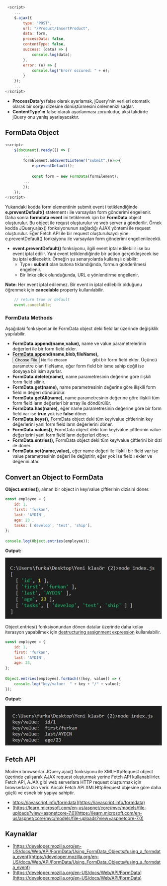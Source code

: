 ```javascript
 <script>
    ...
    $.ajax({
        type: "POST",
        url: "/Product/InsertProduct",
        data: form,
        processData: false,
        contentType: false,
        success: (data) => {
            console.log(data);
        },
        error: (e) => {
            console.log("Erorr occured: " + e);
        }
    });
    ...
</script>
```

- **ProcessData'yı** false olarak ayarlamak, jQuery'nin verileri otomatik olarak bir sorgu dizesine dönüştürmesini önlemenizi sağlar.
- **ContentType'ın** false olarak ayarlanması zorunludur, aksi takdirde jQuery onu yanlış ayarlayacaktır.

## FormData Object
```javascript
<script>
    $(document).ready(() => {
        ...
        formElement.addEventListener("submit",(e)=>{
            e.preventDefault();

            const form = new FormData(formElement);
        ...
        });
    });
</script>
```

Yukarıdaki kodda form elementinin submit event i tetiklendiğinde **e.preventDefault()** statement ı ile varsayılan form gönderimi engellenir. Daha sonra **formdata event** ini tetiklemek için bir **FormData** object oluşturulur. Bu object ile requst oluşturulur ve web server a gönderilir. Örnek kodda JQuery.ajax() fonksiyonunun sağladığı AJAX yöntemi ile request oluşturulur. Eğer Fetch API ile bir request oluşturulsaydı yine e.preventDefault() fonksiyonu ile varsayılan form gönderimi engellenilecekti.

- **event.preventDefault()** fonksiyonu, ilgili event iptal edilebilir ise bu event iptal edilir. Yani event tetiklendiğinde bir action gerçekleşecek ise bu iptal edilecektir. Örneğin şu senaryolarda kullanışlı olabilir:
    - Type ı **submit** olan butona tıklandığında, formun gönderilmesi engellenir.
    - Bir linke click olunduğunda, URL e yönlendirme engellenir.

**Note:** Her event iptal edilemez. Bir event in iptal edilebilir olduğunu öğrenmek için **cancelable** property kullanılabilir. 

```javascript
    // return true or default
    event.cancelable;
```

### FormData Methods
Aşağıdaki fonksiyonlar ile FormData object deki field lar üzerinde değişiklik yapılabilir.
- **FormData.append(name,value),** name ve value parametrelerinin değerleri ile bir form field ekler.
- **FormData.append(name,blob,fileName),** <input type="file"> gibi bir form field ekler. Üçüncü parametre olan fileName, eğer form field bir isme sahip değil ise dosyaya bir isim ayarlar.
- **FormData.delete(name),** name parametresinin değerine göre ilişkili form field silinir.
- **FormData.get(name),** name parametresinin değerine göre ilişkili form field ın değeri döndürülür.
- **FormData.getAll(name),** name parametresinin değerine göre ilişkili tüm form field ların değerleri bir array ile döndürülür.
- **FormData.has(name),** eğer name parametresinin değerine göre bir form field var ise **true** yok ise **false** döner.
- **FormData.keys(),** FormData object deki tüm key/value çiftlerinin key değerlerini yani form field ların değerlerini döner. 
- **FormData.values(),** FormData object deki tüm key/value çiftlerinin value değerlerini yani form field ların değerleri döner.  
- **FormData.entries(),** FormData object deki tüm key/value çiftlerini bir dizi ile döner.
- **FormData.set(name,value),** eğer name değeri ile ilişkili bir field var ise value parametresinin değeri ile değiştirir, eğer yok ise field ı ekler ve değerini atar.

## Convert an Object to FormData
**Object.entries()**, alınan bir object in key/value çiftlerinin dizisini döner.

```javascript
const employee = {
    id: 1,
    first: 'furkan',
    last: 'AYDIN',
    age: 23 ,
    tasks: ['develop', 'test', 'ship'],
};

console.log(Object.entries(employee));
```
**Output:**

![alt text](./wwwroot/img/1.jpg)

Object.entries() fonksiyonundan dönen datalar üzerinde daha kolay iterasyon yapabilmek için [destructuring assignment expression](https://developer.mozilla.org/en-US/docs/Web/JavaScript/Reference/Operators/Destructuring_assignment) kullanılabilir.

```javascript
const employee = {
    id: 1,
    first: 'furkan',
    last: 'AYDIN',
    age: 23,
};

Object.entries(employee).forEach(([key, value]) => {
    console.log("key/value:  " + key + "/" + value);
});
```
**Output:**

![alt text](./wwwroot/img/2.jpg)

## Fetch API
Modern browserlar JQuery.ajax() fonksiyonu ile XMLHttpRequest object üzerinde çalışarak AJAX request oluşturmak yerine Fetch API kullanabilirler. Fetch API, AJAX gibi web serverlara HTTP request oluşturmak için browserlara izin verir. Ancak Fetch API XMLHttpRequest objesine göre daha güçlü ve esnek bir yapıya sahiptir.

- https://javascript.info/formdata](https://javascript.info/formdata)
- [https://learn.microsoft.com/en-us/aspnet/core/mvc/models/file-uploads?view=aspnetcore-7.0](https://learn.microsoft.com/en-us/aspnet/core/mvc/models/file-uploads?view=aspnetcore-7.0)

## Kaynaklar
- [https://developer.mozilla.org/en-US/docs/Web/API/FormData/Using_FormData_Objects#using_a_formdata_event](https://developer.mozilla.org/en-US/docs/Web/API/FormData/Using_FormData_Objects#using_a_formdata_event)
- [https://developer.mozilla.org/en-US/docs/Web/API/FormData](https://developer.mozilla.org/en-US/docs/Web/API/FormData)

